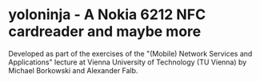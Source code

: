 yoloninja - A Nokia 6212 NFC cardreader and maybe more
=========

Developed as part of the exercises of the "(Mobile) Network Services and Applications" lecture at Vienna University of Technology (TU Vienna) by Michael Borkowski and Alexander Falb.